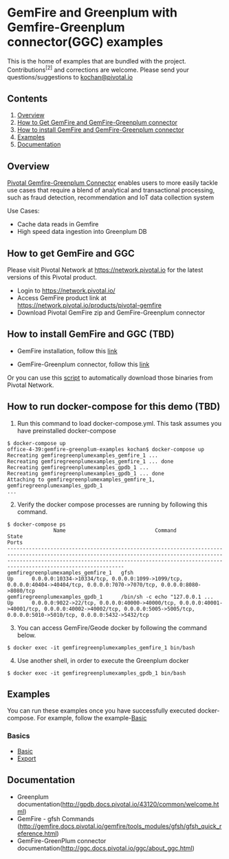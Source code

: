 # GemFire and Greenplum with Gemfire-Greenplum connector(GGC) examples

This is the home of examples that are bundled with the project. Contributions<sup>[2]</sup> and corrections are welcome. Please send your questions/suggestions to [kochan@pivotal.io](mailto:kochan@pivotal.io)

## Contents
1. [Overview](#overview)
2. [How to Get GemFire and GemFire-Greenplum connector](#obtaining)
3. [How to install GemFire and GemFire-Greenplum connector](#install)
3. [Examples](#examples)
4. [Documentation](#documentation)

## <a name="overview"></a>Overview
[Pivotal Gemfire-Greenplum Connector](https://pivotal.io/pivotal-gemfire) enables users to more easily tackle use cases that require a blend of analytical and transactional processing, such as fraud detection, recommendation and IoT data collection system

Use Cases:
*  Cache data reads in Gemfire
*  High speed data ingestion into Greenplum DB

## <a name="obtaining"></a>How to get GemFire and GGC

Please visit Pivotal Network at https://network.pivotal.io for the latest versions of this Pivotal product.

*  Login to https://network.pivotal.io/
*  Access GemFire product link at  https://network.pivotal.io/products/pivotal-gemfire
*  Download Pivotal GemFire zip and GemFire-Greenplum connector

## <a name="install"></a>How to install GemFire and GGC (TBD)

* GemFire installation, follow this [link](http://gemfire.docs.pivotal.io/geode/getting_started/installation/install_standalone.html#concept_0129F6A1D0EB42C4A3D24861AF2C5425)

* GemFire-Greenplum connector, follow this [link](http://ggc.docs.pivotal.io/ggc/installation.html)

Or you can use this [script](README_DOWNLOAD.md) to automatically download those binaries from Pivotal Network.

## <a name="run"></a>How to run docker-compose for this demo (TBD)
1. Run this command to load docker-compose.yml. This task assumes you have preinstalled docker-compose
```
$ docker-compose up
office-4-39:gemfire-greenplum-examples kochan$ docker-compose up
Recreating gemfiregreenplumexamples_gemfire_1 ...
Recreating gemfiregreenplumexamples_gemfire_1 ... done
Recreating gemfiregreenplumexamples_gpdb_1 ...
Recreating gemfiregreenplumexamples_gpdb_1 ... done
Attaching to gemfiregreenplumexamples_gemfire_1, gemfiregreenplumexamples_gpdb_1
...
```

2. Verify the docker compose processes are running by following this command.

```
$ docker-compose ps
               Name                             Command               State                                                                                     Ports
--------------------------------------------------------------------------------------------------------------------------------------------------------------------------------------------------------------------------------------------------------
gemfiregreenplumexamples_gemfire_1   gfsh                             Up      0.0.0.0:10334->10334/tcp, 0.0.0.0:1099->1099/tcp, 0.0.0.0:40404->40404/tcp, 0.0.0.0:7070->7070/tcp, 0.0.0.0:8080->8080/tcp
gemfiregreenplumexamples_gpdb_1      /bin/sh -c echo "127.0.0.1 ...   Up      0.0.0.0:9022->22/tcp, 0.0.0.0:40000->40000/tcp, 0.0.0.0:40001->40001/tcp, 0.0.0.0:40002->40002/tcp, 0.0.0.0:5005->5005/tcp, 0.0.0.0:5010->5010/tcp, 0.0.0.0:5432->5432/tcp
```

3. You can access GemFire/Geode docker by following the command below.

```
$ docker exec -it gemfiregreenplumexamples_gemfire_1 bin/bash
```

4. Use another shell, in order to execute the Greenplum docker

```
$ docker exec -it gemfiregreenplumexamples_gpdb_1 bin/bash
```

## <a name="examples"></a>Examples
You can run these examples once you have successfully executed docker-compose.
For example, follow the example-[Basic](basic/README.md)

### Basics
*  [Basic](basic/README.md)
*  [Export](export/README.md)

## <a name="documentation"></a>Documentation
* Greenplum documentation(http://gpdb.docs.pivotal.io/43120/common/welcome.html)
* GemFire - gfsh Commands (http://gemfire.docs.pivotal.io/gemfire/tools_modules/gfsh/gfsh_quick_reference.html)
* GemFire-GreenPlum connector documentation(http://ggc.docs.pivotal.io/ggc/about_ggc.html)
